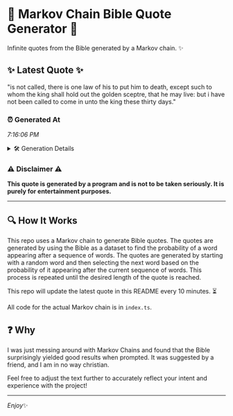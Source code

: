 # 📖 Markov Chain Bible Quote Generator 📖

Infinite quotes from the Bible generated by a Markov chain. ✨

## ✨ Latest Quote ✨
"is not called, there is one law of his to put him to death, except such to whom the king shall hold out the golden sceptre, that he may live: but i have not been called to come in unto the king these thirty days."

### ⏰ Generated At
*7:16:06 PM*

<details>
    <summary>🛠️ Generation Details</summary>
    <p>
        <strong>🌱 Seed:</strong> is<br>
        <strong>🔄 Iterations:</strong> 44<br>
        <strong>📜 Context History:</strong><br>[ is ]: not<br>[ is, not ]: called,<br>[ is, not, called, ]: there<br>[ is, not, called,, there ]: is<br>[ is, not, called,, there, is ]: one<br>[ is, not, called,, there, is, one ]: law<br>[ not, called,, there, is, one, law ]: of<br>[ called,, there, is, one, law, of ]: his<br>[ there, is, one, law, of, his ]: to<br>[ is, one, law, of, his, to ]: put<br>[ one, law, of, his, to, put ]: him<br>[ law, of, his, to, put, him ]: to<br>[ of, his, to, put, him, to ]: death,<br>[ his, to, put, him, to, death, ]: except<br>[ to, put, him, to, death,, except ]: such<br>[ put, him, to, death,, except, such ]: to<br>[ him, to, death,, except, such, to ]: whom<br>[ to, death,, except, such, to, whom ]: the<br>[ death,, except, such, to, whom, the ]: king<br>[ except, such, to, whom, the, king ]: shall<br>[ such, to, whom, the, king, shall ]: hold<br>[ to, whom, the, king, shall, hold ]: out<br>[ whom, the, king, shall, hold, out ]: the<br>[ the, king, shall, hold, out, the ]: golden<br>[ king, shall, hold, out, the, golden ]: sceptre,<br>[ shall, hold, out, the, golden, sceptre, ]: that<br>[ hold, out, the, golden, sceptre,, that ]: he<br>[ out, the, golden, sceptre,, that, he ]: may<br>[ the, golden, sceptre,, that, he, may ]: live:<br>[ golden, sceptre,, that, he, may, live: ]: but<br>[ sceptre,, that, he, may, live:, but ]: i<br>[ that, he, may, live:, but, i ]: have<br>[ he, may, live:, but, i, have ]: not<br>[ may, live:, but, i, have, not ]: been<br>[ live:, but, i, have, not, been ]: called<br>[ but, i, have, not, been, called ]: to<br>[ i, have, not, been, called, to ]: come<br>[ have, not, been, called, to, come ]: in<br>[ not, been, called, to, come, in ]: unto<br>[ been, called, to, come, in, unto ]: the<br>[ called, to, come, in, unto, the ]: king<br>[ to, come, in, unto, the, king ]: these<br>[ come, in, unto, the, king, these ]: thirty<br>[ in, unto, the, king, these, thirty ]: days.<br>
    </p>
</details>

### ⚠️ Disclaimer ⚠️
**This quote is generated by a program and is not to be taken seriously. It is purely for entertainment purposes.**

---

## 🔍 How It Works

This repo uses a Markov chain to generate Bible quotes. The quotes are generated by using the Bible as a dataset to find the probability of a word appearing after a sequence of words. The quotes are generated by starting with a random word and then selecting the next word based on the probability of it appearing after the current sequence of words. This process is repeated until the desired length of the quote is reached.

This repo will update the latest quote in this README every 10 minutes. ⏳

All code for the actual Markov chain is in `index.ts`.

## ❓ Why

I was just messing around with Markov Chains and found that the Bible surprisingly yielded good results when prompted. 
It was suggested by a friend, and I am in no way christian.

Feel free to adjust the text further to accurately reflect your intent and experience with the project!

---

*Enjoy*✨
